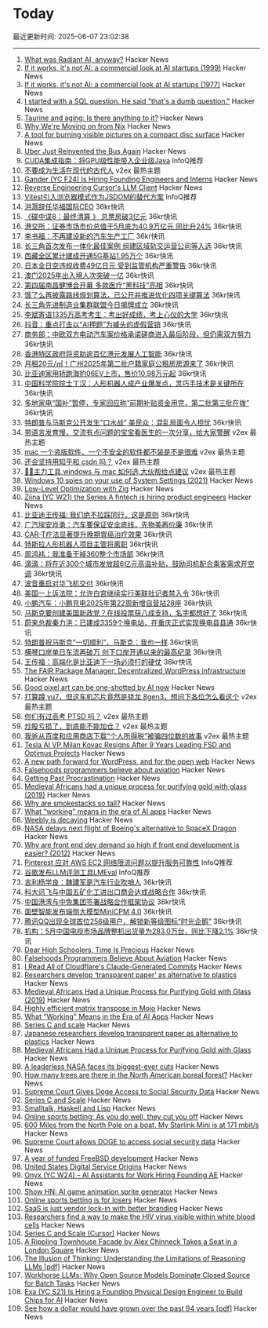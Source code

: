 # Today

最近更新时间: 2025-06-07 23:02:38

--- 
1. [What was Radiant AI, anyway?](https://blog.paavo.me/radiant-ai/) Hacker News
2. [If it works, it's not AI: a commercial look at AI startups (1999)](https://dspace.mit.edu/handle/1721.1/80558) Hacker News
3. [If it works, it's not AI: a commercial look at AI startups (1977)](https://dspace.mit.edu/handle/1721.1/80558) Hacker News
4. [I started with a SQL question. He said "that's a dumb question."](https://twitter.com/ryxcommar/status/1930985076965142918) Hacker News
5. [Taurine and aging: Is there anything to it?](https://www.science.org/content/blog-post/taurine-and-aging-there-anything-it) Hacker News
6. [Why We're Moving on from Nix](https://blog.railway.com/p/introducing-railpack) Hacker News
7. [A tool for burning visible pictures on a compact disc surface](https://github.com/arduinocelentano/cdimage) Hacker News
8. [Uber Just Reinvented the Bus Again](https://www.wired.com/story/uber-just-reinvented-the-bus-again/) Hacker News
9. [CUDA集成指南：将GPU级性能带入企业级Java](https://www.infoq.cn/article/R2gL10lMYVamjYkNXeJY) InfoQ推荐
10. [不要成为生活在现代的古代人](https://www.v2ex.com/t/1137022) v2ex 最热主题
11. [Gander (YC F24) Is Hiring Founding Engineers and Interns](https://www.ycombinator.com/companies/gander/jobs/vwkK1FC-founding-engineer) Hacker News
12. [Reverse Engineering Cursor's LLM Client](https://www.tensorzero.com/blog/reverse-engineering-cursors-llm-client/) Hacker News
13. [Vitest引入浏览器模式作为JSDOM的替代方案](https://www.infoq.cn/article/IXRLzC8DkrOuWaWiETRl) InfoQ推荐
14. [洪灏辞任华福国际CEO](https://www.36kr.com/newsflashes/3326195380791555) 36kr快讯
15. [《碟中谍8：最终清算 》 总票房破3亿元](https://www.36kr.com/newsflashes/3326193920551171) 36kr快讯
16. [港交所：证券市场市价总值于5月底为40.9万亿元 同比升24%](https://www.36kr.com/newsflashes/3326192257820933) 36kr快讯
17. [李书福：不再建设新的汽车生产工厂](https://www.36kr.com/newsflashes/3326191681874434) 36kr快讯
18. [长三角首次发布一体化最佳案例 组建区域轨交运营公司等入选](https://www.36kr.com/newsflashes/3326190913104132) 36kr快讯
19. [西藏全区累计建成开通5G基站1.95万个](https://www.36kr.com/newsflashes/3326190062905602) 36kr快讯
20. [日本全日空违规收费49亿日元 受到监管机构严重警告](https://www.36kr.com/newsflashes/3326188795275778) 36kr快讯
21. [澳门2025年出入境人次突破一亿](https://www.36kr.com/newsflashes/3326187809221121) 36kr快讯
22. [第四届南昌健博会开幕 多款医疗“黑科技”亮相](https://www.36kr.com/newsflashes/3326186997115137) 36kr快讯
23. [饿了么再披露路线规划算法，已公开并推进优化四项关键算法](https://www.36kr.com/newsflashes/3326186028198403) 36kr快讯
24. [长三角先进制造业集群联盟今日揭牌成立](https://www.36kr.com/newsflashes/3326091347994884) 36kr快讯
25. [李斌寄语1335万高考考生：考出好成绩，考上心仪的大学](https://www.36kr.com/newsflashes/3326090701646085) 36kr快讯
26. [抖音：重点打击以“AI押题”为噱头的虚假营销](https://www.36kr.com/newsflashes/3326089770985737) 36kr快讯
27. [商务部：中欧双方电动汽车案价格承诺磋商进入最后阶段，但仍需双方努力](https://www.36kr.com/newsflashes/3326088990484744) 36kr快讯
28. [香港特区政府将资助逾百亿港元发展人工智能](https://www.36kr.com/newsflashes/3326087672326657) 36kr快讯
29. [月租20元/㎡！广州2025年第二批户籍家庭公租房房源来了](https://www.36kr.com/newsflashes/3326086545680645) 36kr快讯
30. [比亚迪家用轿跑海豹06EV上市，售价10.98万元起](https://www.36kr.com/newsflashes/3326085617969410) 36kr快讯
31. [中国科学院院士丁汉：人形机器人成产业爆发点，灵巧手技术是关键所在](https://www.36kr.com/newsflashes/3326084879575303) 36kr快讯
32. [多地家电“国补”暂停，专家回应称“前期补贴资金用完，第二批第三批在拨”](https://www.36kr.com/newsflashes/3326084363233538) 36kr快讯
33. [特朗普与马斯克公开发生“口水战” 美民众：混乱局面令人担忧](https://www.36kr.com/newsflashes/3326083634686211) 36kr快讯
34. [带语言发育慢，交流有点问题的宝宝看医生的一次分享，给大家警醒](https://www.v2ex.com/t/1136995) v2ex 最热主题
35. [mac 一个盗版软件、一个不安全的软件都不装是不是很难](https://www.v2ex.com/t/1136979) v2ex 最热主题
36. [还会坚持用知乎和 csdn 吗？](https://www.v2ex.com/t/1136976) v2ex 最热主题
37. [🚴‍🚴‍‍主力工具,windows 与 mac 如何选,大伙帮给点建议](https://www.v2ex.com/t/1136975) v2ex 最热主题
38. [Windows 10 spies on your use of System Settings (2021)](https://www.michaelhorowitz.com/Windows10.spying.onsettings.php) Hacker News
39. [Low-Level Optimization with Zig](https://alloc.dev/2025/06/07/zig_optimization) Hacker News
40. [Ziina (YC W21) the Series A fintech is hiring product engineers](https://ziina.notion.site/Senior-Backend-Engineer-8b6642ec52ac45869656c135e07c6e86) Hacker News
41. [比亚迪王传福: 我们绝不拉踩同行，这是原则](https://www.36kr.com/newsflashes/3325957394213378) 36kr快讯
42. [广汽埃安肖勇：汽车要保证安全底线，先物美再价廉](https://www.36kr.com/newsflashes/3325955606685957) 36kr快讯
43. [CAR-T疗法显著提升晚期胃癌治疗效果](https://www.36kr.com/newsflashes/3325955059804674) 36kr快讯
44. [特斯拉人形机器人项目主管将离职](https://www.36kr.com/newsflashes/3325945537210630) 36kr快讯
45. [周鸿祎：我准备干掉360整个市场部](https://www.36kr.com/newsflashes/3325944636139782) 36kr快讯
46. [滴滴：将在近300个城市发放超6亿元高温补贴，鼓励司机配合乘客需求开空调](https://www.36kr.com/newsflashes/3325944113637639) 36kr快讯
47. [波音重启对华飞机交付](https://www.36kr.com/newsflashes/3325943617710342) 36kr快讯
48. [美国一上诉法院：允许白宫继续实行美联社记者禁入令](https://www.36kr.com/newsflashes/3325942754404617) 36kr快讯
49. [小鹏汽车：小鹏充电2025年第22周新增自营站28座](https://www.36kr.com/newsflashes/3325942252497152) 36kr快讯
50. [马斯克要创建美国新政党？在线投票获八成支持，名字都想好了](https://www.36kr.com/newsflashes/3325941338024452) 36kr快讯
51. [蔚来总裁秦力洪：已建成3359个换电站，在重庆正式实现换电县县通](https://www.36kr.com/newsflashes/3325940578314753) 36kr快讯
52. [特朗普祝马斯克“一切顺利”，马斯克：我也一样](https://www.36kr.com/newsflashes/3325940084844800) 36kr快讯
53. [横琴口岸单日车流再破万 创下口岸开通以来的最高纪录](https://www.36kr.com/newsflashes/3325939465840901) 36kr快讯
54. [王传福：高端化是比亚迪下一场必须打的硬仗](https://www.36kr.com/newsflashes/3325938887600641) 36kr快讯
55. [The FAIR Package Manager: Decentralized WordPress infrastructure](https://joost.blog/path-forward-for-wordpress/) Hacker News
56. [Good pixel art can be one-shotted by AI now](https://gametorch.app/collections/7) Hacker News
57. [打算蹲 yu7，但这车机芯片竟然是骁龙 8gen3，想问下各位怎么看这个](https://www.v2ex.com/t/1136990) v2ex 最热主题
58. [你们有过高考 PTSD 吗？](https://www.v2ex.com/t/1136984) v2ex 最热主题
59. [炒股亏损了，到底能不能加仓？](https://www.v2ex.com/t/1136982) v2ex 最热主题
60. [我爸从百度和应用商店下载“个人所得税”被骗四位数的故事](https://www.v2ex.com/t/1136968) v2ex 最热主题
61. [Tesla AI VP Milan Kovac Resigns After 9 Years Leading FSD and Optimus Projects](https://gearmusk.com/2025/06/07/tesla-ai-vp-milan-kovac-resigns/) Hacker News
62. [A new path forward for WordPress, and for the open web](https://joost.blog/path-forward-for-wordpress/) Hacker News
63. [Falsehoods programmers believe about aviation](https://flightaware.engineering/falsehoods-programmers-believe-about-aviation/) Hacker News
64. [Getting Past Procrastination](https://spectrum.ieee.org/getting-past-procastination) Hacker News
65. [Medieval Africans had a unique process for purifying gold with glass (2019)](https://www.atlasobscura.com/articles/medieval-african-gold) Hacker News
66. [Why are smokestacks so tall?](https://practical.engineering/blog/2025/6/3/why-are-smokestacks-so-tall) Hacker News
67. [What “working” means in the era of AI apps](https://a16z.com/revenue-benchmarks-ai-apps/) Hacker News
68. [Weebly is decaying](https://www.articulation.blog/p/why-you-should-move-your-site-away-from-weebly) Hacker News
69. [NASA delays next flight of Boeing's alternative to SpaceX Dragon](https://theedgemalaysia.com/node/758199) Hacker News
70. [Why are front end dev demand so high if front end development is easier? (2012)](https://simonwillison.net/2012/Feb/13/why-are-front-end/) Hacker News
71. [Pinterest 应对 AWS EC2 网络限流问题以提升服务可靠性](https://www.infoq.cn/article/99ZKxeRx1kpDf69Id8om) InfoQ推荐
72. [谷歌发布LLM评测工具LMEval](https://www.infoq.cn/article/j28lozxmymI38Xbkysmv) InfoQ推荐
73. [吉利杨学良：魏建军是汽车行业吹哨人](https://www.36kr.com/newsflashes/3325868254521600) 36kr快讯
74. [科大讯飞与中国五矿化工进出口商会达成战略合作](https://www.36kr.com/newsflashes/3325828141361409) 36kr快讯
75. [中国港湾与中免集团签署战略合作框架协议](https://www.36kr.com/newsflashes/3325826980817411) 36kr快讯
76. [面壁智能发布端侧大模型MiniCPM 4.0](https://www.36kr.com/newsflashes/3325801322031361) 36kr快讯
77. [腾讯QQ出现全球首位256级用户，解锁新等级图标“时光企鹅”](https://www.36kr.com/newsflashes/3325741222865153) 36kr快讯
78. [机构：5月中国电视市场品牌整机出货量为283.0万台，同比下降2.1%](https://www.36kr.com/newsflashes/3325731328059907) 36kr快讯
79. [Dear High Schoolers, Time Is Precious](https://byronsharman.com/blog/dear-high-schoolers) Hacker News
80. [Falsehoods Programmers Believe About Aviation](https://flightaware.engineering/falsehoods-programmers-believe-about-aviation/) Hacker News
81. [I Read All of Cloudflare's Claude-Generated Commits](https://www.maxemitchell.com/writings/i-read-all-of-cloudflares-claude-generated-commits/) Hacker News
82. [Researchers develop ‘transparent paper’ as alternative to plastics](https://japannews.yomiuri.co.jp/science-nature/technology/20250605-259501/) Hacker News
83. [Medieval Africans Had a Unique Process for Purifying Gold with Glass (2019)](https://www.atlasobscura.com/articles/medieval-african-gold) Hacker News
84. [Highly efficient matrix transpose in Mojo](https://veitner.bearblog.dev/highly-efficient-matrix-transpose-in-mojo/) Hacker News
85. [What "Working" Means in the Era of AI Apps](https://a16z.com/revenue-benchmarks-ai-apps/) Hacker News
86. [Series C and scale](https://www.cursor.com/en/blog/series-c) Hacker News
87. [Japanese researchers develop transparent paper as alternative to plastics](https://japannews.yomiuri.co.jp/science-nature/technology/20250605-259501/) Hacker News
88. [Medieval Africans Had a Unique Process for Purifying Gold with Glass](https://www.atlasobscura.com/articles/medieval-african-gold) Hacker News
89. [A leaderless NASA faces its biggest-ever cuts](https://www.economist.com/science-and-technology/2025/06/04/a-leaderless-nasa-faces-its-biggest-ever-cuts) Hacker News
90. [How many trees are there in the North American boreal forest?](https://nsojournals.onlinelibrary.wiley.com/doi/10.1002/ecog.07677) Hacker News
91. [Supreme Court Gives Doge Access to Social Security Data](https://www.bloomberg.com/news/articles/2025-06-06/supreme-court-gives-doge-access-to-social-security-data) Hacker News
92. [Series C and Scale](https://www.cursor.com/en/blog/series-c) Hacker News
93. [Smalltalk, Haskell and Lisp](https://storytotell.org/smalltalk-haskell-and-lisp) Hacker News
94. [Online sports betting: As you do well, they cut you off](https://doc.searls.com/2025/05/21/online-sports-betting-is-for-losers/) Hacker News
95. [600 Miles from the North Pole on a boat. My Starlink Mini is at 171 mbit/s](https://old.reddit.com/r/Starlink/comments/1l0im21/currently_about_600_miles_from_the_north_pole_on/) Hacker News
96. [Supreme Court allows DOGE to access social security data](https://www.nbcnews.com/politics/supreme-court/supreme-court-trump-doge-social-security-data-access-elon-musk-rcna206515) Hacker News
97. [A year of funded FreeBSD development](https://www.daemonology.net/blog/2025-06-06-A-year-of-funded-FreeBSD.html) Hacker News
98. [United States Digital Service Origins](https://usdigitalserviceorigins.org/) Hacker News
99. [Onyx (YC W24) – AI Assistants for Work Hiring Founding AE](https://www.ycombinator.com/companies/onyx/jobs/Gm0Hw6L-founding-account-executive) Hacker News
100. [Show HN: AI game animation sprite generator](https://www.godmodeai.cloud/ai-sprite-generator) Hacker News
101. [Online sports betting is for losers](https://doc.searls.com/2025/05/21/online-sports-betting-is-for-losers/) Hacker News
102. [SaaS is just vendor lock-in with better branding](https://rwsdk.com/blog/saas-is-just-vendor-lock-in-with-better-branding) Hacker News
103. [Researchers find a way to make the HIV virus visible within white blood cells](https://www.theguardian.com/global-development/2025/jun/05/breakthrough-in-search-for-hiv-cure-leaves-researchers-overwhelmed) Hacker News
104. [Series C and Scale (Cursor)](https://www.cursor.com/en/blog/series-c) Hacker News
105. [A Rippling Townhouse Facade by Alex Chinneck Takes a Seat in a London Square](https://www.thisiscolossal.com/2025/05/alex-chinneck-a-week-at-the-knees/) Hacker News
106. [The Illusion of Thinking: Understanding the Limitations of Reasoning LLMs [pdf]](https://ml-site.cdn-apple.com/papers/the-illusion-of-thinking.pdf) Hacker News
107. [Workhorse LLMs: Why Open Source Models Dominate Closed Source for Batch Tasks](https://sutro.sh/blog/workhorse-llms-why-open-source-models-win-for-batch-tasks) Hacker News
108. [Exa (YC S21) Is Hiring a Founding Physical Design Engineer to Build Chips for AI](https://www.ycombinator.com/companies/exa-laboratories/jobs/9TXvyqt-founding-engineer-physical-design-vlsi-rtl) Hacker News
109. [See how a dollar would have grown over the past 94 years [pdf]](https://www.newyorklifeinvestments.com/assets/documents/education/investing-essentials-growthofadollar.pdf) Hacker News
